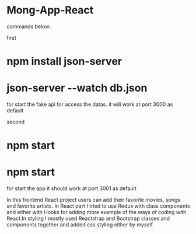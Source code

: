 # Mong-App-React

commands below:


first
# npm install json-server #
# json-server --watch db.json #
for start the fake api for access the datas. it will work at port 3000 as default

second
# npm start # 
# npm start # 
for start the app it should work at port 3001 as default



In this frontend React project users can add their favorite movies, songs and favorite artists. In React part I tried to use Redux with
class components and either with Hooks for adding more example of the ways of coding with React.In styling I mostly used Reactstrap and Bootstrap
classes and components together and added css styling either by myself.
